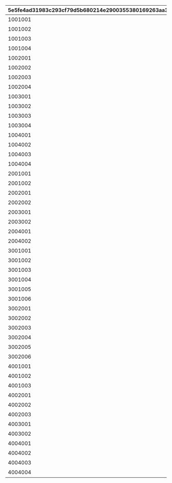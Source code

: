 |5e5fe4ad31983c293cf79d5b680214e2900355380169263aa300f43a76837337|943cafc66a3ad13a329406a2529d4419f8c1988f39de971b9ae1a41647787f50|e523c22eecac4167c1c278db097361051136ed30b8dd3b82c5c969d1c86a1ce6|5f356f4e04c92dc7cde77a8a4ebc9991137886ab61c155a81ba8a830c98b7b0f|e76f92d533d983101f0c19a7daa19c04815bb9a8983bf798268e42598914d8df|
| --- | --- | --- | --- | --- |
|1001001|20021103|1|リマのインタビュー|1|
|1001002|20021103|2|キャルのインタビュー|1|
|1001003|20021103|3|タマキのインタビュー|1|
|1001004|20021103|4|トモのインタビュー|1|
|1002001|20021105|5|クリスティーナ・アキノのインタビュー|1|
|1002002|20021105|6|シオリ・キョウカのインタビュー|1|
|1002003|20021105|7|ぺコリーヌのインタビュー|1|
|1002004|20021105|8|モニカのインタビュー|1|
|1003001|20021109|9|アユミのインタビュー|1|
|1003002|20021109|10|リンのインタビュー|1|
|1003003|20021109|11|ミソギのインタビュー|1|
|1003004|20021109|12|ジュンのインタビュー|1|
|1004001|20021113|13|ミミのインタビュー|1|
|1004002|20021113|14|スズメのインタビュー|1|
|1004003|20021113|15|ユカリのインタビュー|1|
|1004004|20021113|16|マツリのインタビュー|1|
|2001001|20021102|17|1区レース開始前|1|
|2001002|20021103|18|1区レース終了後|1|
|2002001|20021105|19|2区レース開始前|1|
|2002002|20021105|20|2区レース終了後|1|
|2003001|20021107|21|3区レース開始前|1|
|2003002|20021109|22|3区レース終了後|1|
|2004001|20021109|23|4区レース開始前|1|
|2004002|20021113|24|4区レース終了後|1|
|3001001|20021102|25|美食殿ギルド紹介|1|
|3001002|20021102|26|王宮騎士団ギルド紹介|1|
|3001003|20021102|27|リトルリリカルギルド紹介|1|
|3001004|20021102|28|ヴァイスフリューゲルギルド紹介|1|
|3001005|20021102|29|メルクリウス財団ギルド紹介|1|
|3001006|20021102|30|エリザベスパークギルド紹介|1|
|3002001|20021115|31|美食殿レース感想|1|
|3002002|20021115|32|王宮騎士団レース感想|1|
|3002003|20021115|33|リトルリリカルレース感想|1|
|3002004|20021115|34|ヴァイスフリューゲルレース感想|1|
|3002005|20021115|35|メルクリウス財団レース感想|1|
|3002006|20021115|36|エリザベスパークレース感想|1|
|4001001|20021103|37|1区ハイライト　１|1|
|4001002|20021103|38|1区ハイライト　２|1|
|4001003|20021103|39|1区ハイライト　３|1|
|4002001|20021105|40|2区ハイライト　１|1|
|4002002|20021105|41|2区ハイライト　２|1|
|4002003|20021105|42|2区ハイライト　３|1|
|4003001|20021107|43|3区ハイライト　１|1|
|4003002|20021107|44|3区ハイライト　２|1|
|4004001|20021109|45|4区ハイライト　１|1|
|4004002|20021111|46|4区ハイライト　２|1|
|4004003|20021111|47|4区ハイライト　３|1|
|4004004|20021113|48|4区ハイライト　４|1|